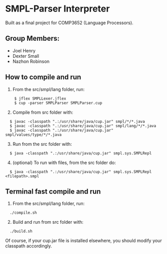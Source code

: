 # SMPL-Parser Interpreter

Built as a final project for COMP3652 (Language Processors). 

Group Members:
---------------------

 - Joel Henry  
 - Dexter Small  
 - Nazhon Robinson

 
How to compile and run
---------------------
 1. From the src/smpl/lang folder, run:
```
    $ jflex SMPLLexer.jflex
    $ cup -parser SMPLParser SMPLParser.cup
```
 2.   Compile from src folder with:
```
  $ javac -classpath ".:/usr/share/java/cup.jar" smpl/*/*.java
  $ javac -classpath ".:/usr/share/java/cup.jar" smpl/lang/*/*.java
  $ javac -classpath ".:/usr/share/java/cup.jar" smpl/values/type/*/*.java
```
3. Run from the src folder with: 
```
  $ java -classpath ".:/usr/share/java/cup.jar" smpl.sys.SMPLRepl 
```
4. (optional) To run with files, from the src folder do:
```
  $ java -classpath ".:/usr/share/java/cup.jar" smpl.sys.SMPLRepl <filepath>.smpl
```

Terminal fast compile and run 
---------------------
1. From the src/smpl/lang folder, run:
```
  ./compile.sh
```
2. Build and run from src folder with:
```
  ./build.sh
```

Of course, if your cup.jar file is installed elsewhere, you should modify your classpath accordingly.



